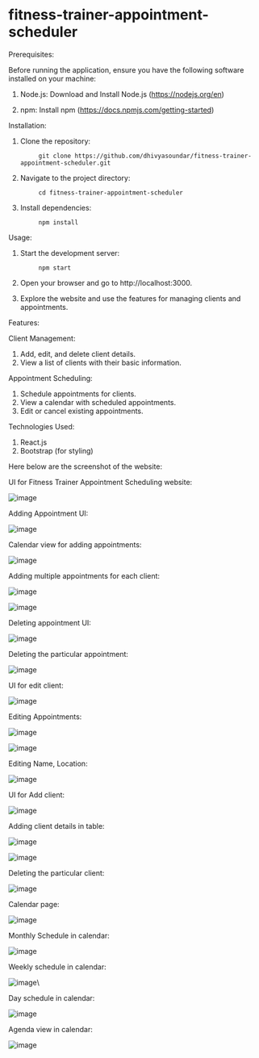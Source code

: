 # fitness-trainer-appointment-scheduler

Prerequisites:

Before running the application, ensure you have the following software installed on your machine:

1) Node.js: Download and Install Node.js (https://nodejs.org/en)

2) npm: Install npm (https://docs.npmjs.com/getting-started)

Installation:

1) Clone the repository:
    
            git clone https://github.com/dhivyasoundar/fitness-trainer-appointment-scheduler.git
            
2) Navigate to the project directory:
    
            cd fitness-trainer-appointment-scheduler
            
3) Install dependencies:
    
            npm install

Usage:

1) Start the development server:

            npm start
            
2) Open your browser and go to http://localhost:3000.
   
3) Explore the website and use the features for managing clients and appointments.

Features:

Client Management:

1) Add, edit, and delete client details.
2) View a list of clients with their basic information.

Appointment Scheduling:

1) Schedule appointments for clients.
2) View a calendar with scheduled appointments.
3) Edit or cancel existing appointments.

Technologies Used:

1) React.js
2) Bootstrap (for styling)

Here below are the screenshot of the website:

UI for Fitness Trainer Appointment Scheduling website: 

![image](https://github.com/dhivyasoundar/fitness-trainer-appointment-scheduler/assets/39046735/a29920b2-f368-4dc4-ba94-530851af3a2a)

Adding Appointment UI:

 ![image](https://github.com/dhivyasoundar/fitness-trainer-appointment-scheduler/assets/39046735/9ae04f96-f17d-4cf4-8388-9defb84c4183)

Calendar view for adding appointments:

 ![image](https://github.com/dhivyasoundar/fitness-trainer-appointment-scheduler/assets/39046735/e8012525-990f-477a-9874-766aa78dd6b1)


Adding multiple appointments for each client:
 
 ![image](https://github.com/dhivyasoundar/fitness-trainer-appointment-scheduler/assets/39046735/8c1b0819-af92-4b49-bbcd-9b31a56bc397)

![image](https://github.com/dhivyasoundar/fitness-trainer-appointment-scheduler/assets/39046735/43c4441a-866a-46e3-88eb-0649759b5fce)

Deleting appointment UI:

![image](https://github.com/dhivyasoundar/fitness-trainer-appointment-scheduler/assets/39046735/dc384ac2-389e-4e19-a8c3-3c6c34c14232)

Deleting the particular appointment:

 ![image](https://github.com/dhivyasoundar/fitness-trainer-appointment-scheduler/assets/39046735/c431e9c5-0f58-4e0c-8076-66d1852be423)

UI for edit client:
 
![image](https://github.com/dhivyasoundar/fitness-trainer-appointment-scheduler/assets/39046735/4a3b2d9a-2d25-46cd-ab9e-6ae2090cb27d)

Editing Appointments:

![image](https://github.com/dhivyasoundar/fitness-trainer-appointment-scheduler/assets/39046735/7a40de59-be39-45c8-ba6a-b9cc63c0e2a3)

![image](https://github.com/dhivyasoundar/fitness-trainer-appointment-scheduler/assets/39046735/a1fceab0-ed6a-483e-bebb-d39080b797b2)


Editing Name, Location:

![image](https://github.com/dhivyasoundar/fitness-trainer-appointment-scheduler/assets/39046735/d7309e6b-0bce-4368-b8d3-7c9b9d37a4fc)

UI for Add client:

 ![image](https://github.com/dhivyasoundar/fitness-trainer-appointment-scheduler/assets/39046735/469e9679-41d0-418f-bb8c-6f09b3769245)

Adding client details in table:
 
![image](https://github.com/dhivyasoundar/fitness-trainer-appointment-scheduler/assets/39046735/d497bdc1-153e-4243-8810-3b8abac78331)

![image](https://github.com/dhivyasoundar/fitness-trainer-appointment-scheduler/assets/39046735/3b396ac0-777c-4b3f-b0a6-af35cada6dc6)

Deleting the particular client:
 
![image](https://github.com/dhivyasoundar/fitness-trainer-appointment-scheduler/assets/39046735/a05d1f5b-7acd-42d6-a40a-f09ebafb6477)

Calendar page:

![image](https://github.com/dhivyasoundar/fitness-trainer-appointment-scheduler/assets/39046735/c976eab1-ef7a-4925-a03d-488c65b0e918)

Monthly Schedule in calendar:

![image](https://github.com/dhivyasoundar/fitness-trainer-appointment-scheduler/assets/39046735/5b0ae61f-ccc7-4f84-8d35-e90d8991372a)

Weekly schedule in calendar:
 
![image](https://github.com/dhivyasoundar/fitness-trainer-appointment-scheduler/assets/39046735/ebbaa8d4-e6f1-46f9-92c3-bbdb1b768b53)\

Day schedule in calendar:
 
![image](https://github.com/dhivyasoundar/fitness-trainer-appointment-scheduler/assets/39046735/2cb1dc56-89ec-429a-92c7-1b9b0a49590b)

Agenda view in calendar:
 
![image](https://github.com/dhivyasoundar/fitness-trainer-appointment-scheduler/assets/39046735/026d8327-43d0-4733-9e38-981d4e100d8f)
